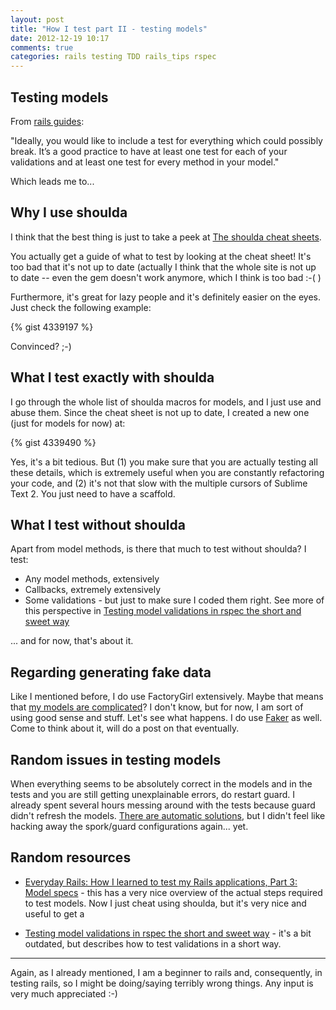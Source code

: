 ```yaml
---
layout: post
title: "How I test part II - testing models"
date: 2012-12-19 10:17
comments: true
categories: rails testing TDD rails_tips rspec
---
```


Testing models
--------------

From [rails guides](http://guides.rubyonrails.org/testing.html):

"Ideally, you would like to include a test for everything which could possibly break. It’s a good practice to have at least one test for each of your validations and at least one test for every method in your model."

Which leads me to...

Why I use shoulda
-----------------

I think that the best thing is just to take a peek at [The shoulda cheat sheets](http://cheat.errtheblog.com/s/rspec_shoulda/).

You actually get a guide of what to test by looking at the cheat sheet! It's too bad that it's not up to date (actually I think that the whole site is not up to date -- even the gem doesn't work anymore, which I think is too bad :-( )

Furthermore, it's great for lazy people and it's definitely easier on the eyes. Just check the following example:

<script src="https://gist.github.com/4339197.js"></script>

{% gist 4339197 %}

Convinced? ;-)

What I test exactly with shoulda
--------------------------------

I go through the whole list of shoulda macros for models, and I just use and abuse them. Since the cheat sheet is not up to date, I created a new one (just for models for now) at:

{% gist 4339490 %}

Yes, it's a bit tedious. But (1) you make sure that you are actually testing all these details, which is extremely useful when you are constantly refactoring your code, and (2) it's not that slow with the multiple cursors of Sublime Text 2. You just need to have a scaffold.

What I test without shoulda
---------------------------

Apart from model methods, is there that much to test without shoulda? I test:

* Any model methods, extensively
* Callbacks, extremely extensively
* Some validations - but just to make sure I coded them right. See more of this perspective in [Testing model validations in rspec the short and sweet way](http://www.christopherbloom.com/2011/07/12/testing-model-validations-in-rspec-the-short-and-sweet-way/)

... and for now, that's about it.


Regarding generating fake data
------------------------------

Like I mentioned before, I do use FactoryGirl extensively. Maybe that means that [my models are complicated](http://blog.steveklabnik.com/posts/2012-07-14-why-i-don-t-like-factory_girl)? I don't know, but for now, I am sort of using good sense and stuff. Let's see what happens. I do use [Faker](http://faker.rubyforge.org) as well. Come to think about it, will do a post on that eventually.

Random issues in testing models
-------------------------------

When everything seems to be absolutely correct in the models and in the tests and you are still getting unexplainable errors, do restart guard. I already spent several hours messing around with the tests because guard didn't refresh the models. [There are automatic solutions](http://stackoverflow.com/questions/5855587/spork-is-really-great-but-how-can-i-get-it-to-refresh-validations-and-other-cod), but I didn't feel like hacking away the spork/guard configurations again... yet.

Random resources
----------------

* [Everyday Rails: How I learned to test my Rails applications, Part 3: Model specs](http://everydayrails.com/2012/03/19/testing-series-rspec-models-factory-girl.html) - this has a very nice overview of the actual steps required to test models. Now I just cheat using shoulda, but it's very nice and useful to get a 

* [Testing model validations in rspec the short and sweet way](http://www.christopherbloom.com/2011/07/12/testing-model-validations-in-rspec-the-short-and-sweet-way/) - it's a bit outdated, but describes how to test validations in a short way.

***

Again, as I already mentioned, I am a beginner to rails and, consequently, in testing rails, so I might be doing/saying terribly wrong things. Any input is very much appreciated :-)


